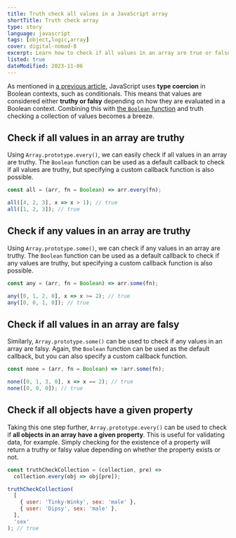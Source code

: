 ```yaml
---
title: Truth check all values in a JavaScript array
shortTitle: Truth check array
type: story
language: javascript
tags: [object,logic,array]
cover: digital-nomad-8
excerpt: Learn how to check if all values in an array are true or false.
listed: true
dateModified: 2023-11-06
---
```


As mentioned in [a previous article](/js/s/truthy-falsy-values), JavaScript uses **type coercion** in Boolean contexts, such as conditionals. This means that values are considered either **truthy or falsy** depending on how they are evaluated in a Boolean context. Combining this with [the `Boolean` function](/js/s/boolean-function) and truth checking a collection of values becomes a breeze.

## Check if all values in an array are truthy

Using `Array.prototype.every()`, we can easily check if all values in an array are truthy. The `Boolean` function can be used as a default callback to check if all values are truthy, but specifying a custom callback function is also possible.

```js
const all = (arr, fn = Boolean) => arr.every(fn);

all([4, 2, 3], x => x > 1); // true
all([1, 2, 3]); // true
```

## Check if any values in an array are truthy

Using `Array.prototype.some()`, we can check if any values in an array are truthy. The `Boolean` function can be used as a default callback to check if any values are truthy, but specifying a custom callback function is also possible.

```js
const any = (arr, fn = Boolean) => arr.some(fn);

any([0, 1, 2, 0], x => x >= 2); // true
any([0, 0, 1, 0]); // true
```

## Check if all values in an array are falsy

Similarly, `Array.prototype.some()` can be used to check if any values in an array are falsy. Again, the `Boolean` function can be used as the default callback, but you can also specify a custom callback function.

```js
const none = (arr, fn = Boolean) => !arr.some(fn);

none([0, 1, 3, 0], x => x == 2); // true
none([0, 0, 0]); // true
```

## Check if all objects have a given property

Taking this one step further, `Array.prototype.every()` can be used to check if **all objects in an array have a given property**. This is useful for validating data, for example. Simply checking for the existence of a property will return a truthy or falsy value depending on whether the property exists or not.

```js
const truthCheckCollection = (collection, pre) =>
  collection.every(obj => obj[pre]);

truthCheckCollection(
  [
    { user: 'Tinky-Winky', sex: 'male' },
    { user: 'Dipsy', sex: 'male' },
  ],
  'sex'
); // true
```
